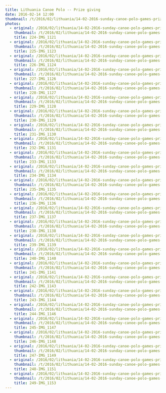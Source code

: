 ```yaml
---
title: Lithuania Canoe Polo -- Prize giving
date: 2016-02-14 12:00
thumbnail: /t/2016/02/lithuania/14-02-2016-sunday-canoe-polo-games-prize-giving/prize-giving/224-img_1121.jpg
photos:
  - original: /2016/02/lithuania/14-02-2016-sunday-canoe-polo-games-prize-giving/prize-giving/224-img_1121.jpg
    thumbnail: /t/2016/02/lithuania/14-02-2016-sunday-canoe-polo-games-prize-giving/prize-giving/224-img_1121.jpg
    title: 224-IMG_1121
  - original: /2016/02/lithuania/14-02-2016-sunday-canoe-polo-games-prize-giving/prize-giving/225-img_1123.jpg
    thumbnail: /t/2016/02/lithuania/14-02-2016-sunday-canoe-polo-games-prize-giving/prize-giving/225-img_1123.jpg
    title: 225-IMG_1123
  - original: /2016/02/lithuania/14-02-2016-sunday-canoe-polo-games-prize-giving/prize-giving/226-img_1124.jpg
    thumbnail: /t/2016/02/lithuania/14-02-2016-sunday-canoe-polo-games-prize-giving/prize-giving/226-img_1124.jpg
    title: 226-IMG_1124
  - original: /2016/02/lithuania/14-02-2016-sunday-canoe-polo-games-prize-giving/prize-giving/227-img_1126.jpg
    thumbnail: /t/2016/02/lithuania/14-02-2016-sunday-canoe-polo-games-prize-giving/prize-giving/227-img_1126.jpg
    title: 227-IMG_1126
  - original: /2016/02/lithuania/14-02-2016-sunday-canoe-polo-games-prize-giving/prize-giving/228-img_1127.jpg
    thumbnail: /t/2016/02/lithuania/14-02-2016-sunday-canoe-polo-games-prize-giving/prize-giving/228-img_1127.jpg
    title: 228-IMG_1127
  - original: /2016/02/lithuania/14-02-2016-sunday-canoe-polo-games-prize-giving/prize-giving/229-img_1128.jpg
    thumbnail: /t/2016/02/lithuania/14-02-2016-sunday-canoe-polo-games-prize-giving/prize-giving/229-img_1128.jpg
    title: 229-IMG_1128
  - original: /2016/02/lithuania/14-02-2016-sunday-canoe-polo-games-prize-giving/prize-giving/230-img_1129.jpg
    thumbnail: /t/2016/02/lithuania/14-02-2016-sunday-canoe-polo-games-prize-giving/prize-giving/230-img_1129.jpg
    title: 230-IMG_1129
  - original: /2016/02/lithuania/14-02-2016-sunday-canoe-polo-games-prize-giving/prize-giving/231-img_1130.jpg
    thumbnail: /t/2016/02/lithuania/14-02-2016-sunday-canoe-polo-games-prize-giving/prize-giving/231-img_1130.jpg
    title: 231-IMG_1130
  - original: /2016/02/lithuania/14-02-2016-sunday-canoe-polo-games-prize-giving/prize-giving/232-img_1131.jpg
    thumbnail: /t/2016/02/lithuania/14-02-2016-sunday-canoe-polo-games-prize-giving/prize-giving/232-img_1131.jpg
    title: 232-IMG_1131
  - original: /2016/02/lithuania/14-02-2016-sunday-canoe-polo-games-prize-giving/prize-giving/233-img_1133.jpg
    thumbnail: /t/2016/02/lithuania/14-02-2016-sunday-canoe-polo-games-prize-giving/prize-giving/233-img_1133.jpg
    title: 233-IMG_1133
  - original: /2016/02/lithuania/14-02-2016-sunday-canoe-polo-games-prize-giving/prize-giving/234-img_1134.jpg
    thumbnail: /t/2016/02/lithuania/14-02-2016-sunday-canoe-polo-games-prize-giving/prize-giving/234-img_1134.jpg
    title: 234-IMG_1134
  - original: /2016/02/lithuania/14-02-2016-sunday-canoe-polo-games-prize-giving/prize-giving/235-img_1135.jpg
    thumbnail: /t/2016/02/lithuania/14-02-2016-sunday-canoe-polo-games-prize-giving/prize-giving/235-img_1135.jpg
    title: 235-IMG_1135
  - original: /2016/02/lithuania/14-02-2016-sunday-canoe-polo-games-prize-giving/prize-giving/236-img_1136.jpg
    thumbnail: /t/2016/02/lithuania/14-02-2016-sunday-canoe-polo-games-prize-giving/prize-giving/236-img_1136.jpg
    title: 236-IMG_1136
  - original: /2016/02/lithuania/14-02-2016-sunday-canoe-polo-games-prize-giving/prize-giving/237-img_1137.jpg
    thumbnail: /t/2016/02/lithuania/14-02-2016-sunday-canoe-polo-games-prize-giving/prize-giving/237-img_1137.jpg
    title: 237-IMG_1137
  - original: /2016/02/lithuania/14-02-2016-sunday-canoe-polo-games-prize-giving/prize-giving/238-img_1138.jpg
    thumbnail: /t/2016/02/lithuania/14-02-2016-sunday-canoe-polo-games-prize-giving/prize-giving/238-img_1138.jpg
    title: 238-IMG_1138
  - original: /2016/02/lithuania/14-02-2016-sunday-canoe-polo-games-prize-giving/prize-giving/239-img_1139.jpg
    thumbnail: /t/2016/02/lithuania/14-02-2016-sunday-canoe-polo-games-prize-giving/prize-giving/239-img_1139.jpg
    title: 239-IMG_1139
  - original: /2016/02/lithuania/14-02-2016-sunday-canoe-polo-games-prize-giving/prize-giving/240-img_1140.jpg
    thumbnail: /t/2016/02/lithuania/14-02-2016-sunday-canoe-polo-games-prize-giving/prize-giving/240-img_1140.jpg
    title: 240-IMG_1140
  - original: /2016/02/lithuania/14-02-2016-sunday-canoe-polo-games-prize-giving/prize-giving/241-img_1141.jpg
    thumbnail: /t/2016/02/lithuania/14-02-2016-sunday-canoe-polo-games-prize-giving/prize-giving/241-img_1141.jpg
    title: 241-IMG_1141
  - original: /2016/02/lithuania/14-02-2016-sunday-canoe-polo-games-prize-giving/prize-giving/242-img_1143.jpg
    thumbnail: /t/2016/02/lithuania/14-02-2016-sunday-canoe-polo-games-prize-giving/prize-giving/242-img_1143.jpg
    title: 242-IMG_1143
  - original: /2016/02/lithuania/14-02-2016-sunday-canoe-polo-games-prize-giving/prize-giving/243-img_1144.jpg
    thumbnail: /t/2016/02/lithuania/14-02-2016-sunday-canoe-polo-games-prize-giving/prize-giving/243-img_1144.jpg
    title: 243-IMG_1144
  - original: /2016/02/lithuania/14-02-2016-sunday-canoe-polo-games-prize-giving/prize-giving/244-img_1146.jpg
    thumbnail: /t/2016/02/lithuania/14-02-2016-sunday-canoe-polo-games-prize-giving/prize-giving/244-img_1146.jpg
    title: 244-IMG_1146
  - original: /2016/02/lithuania/14-02-2016-sunday-canoe-polo-games-prize-giving/prize-giving/245-img_1147.jpg
    thumbnail: /t/2016/02/lithuania/14-02-2016-sunday-canoe-polo-games-prize-giving/prize-giving/245-img_1147.jpg
    title: 245-IMG_1147
  - original: /2016/02/lithuania/14-02-2016-sunday-canoe-polo-games-prize-giving/prize-giving/246-img_1148.jpg
    thumbnail: /t/2016/02/lithuania/14-02-2016-sunday-canoe-polo-games-prize-giving/prize-giving/246-img_1148.jpg
    title: 246-IMG_1148
  - original: /2016/02/lithuania/14-02-2016-sunday-canoe-polo-games-prize-giving/prize-giving/247-img_1149.jpg
    thumbnail: /t/2016/02/lithuania/14-02-2016-sunday-canoe-polo-games-prize-giving/prize-giving/247-img_1149.jpg
    title: 247-IMG_1149
  - original: /2016/02/lithuania/14-02-2016-sunday-canoe-polo-games-prize-giving/prize-giving/248-img_1151.jpg
    thumbnail: /t/2016/02/lithuania/14-02-2016-sunday-canoe-polo-games-prize-giving/prize-giving/248-img_1151.jpg
    title: 248-IMG_1151
  - original: /2016/02/lithuania/14-02-2016-sunday-canoe-polo-games-prize-giving/prize-giving/249-img_1153.jpg
    thumbnail: /t/2016/02/lithuania/14-02-2016-sunday-canoe-polo-games-prize-giving/prize-giving/249-img_1153.jpg
    title: 249-IMG_1153
---
```

